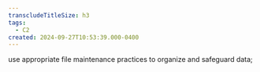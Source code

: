 ```yaml
---
transcludeTitleSize: h3
tags:
  - C2
created: 2024-09-27T10:53:39.000-0400
---
```

use appropriate file maintenance practices to organize and safeguard data;